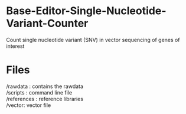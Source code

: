 # Base-Editor-Single-Nucleotide-Variant-Counter
Count single nucleotide variant (SNV) in vector sequencing of genes of interest

# Files

/rawdata : contains the rawdata   
/scripts : command line file   
/references : reference libraries    
/vector: vector file       



